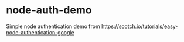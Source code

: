 # node-auth-demo
Simple node authentication demo from https://scotch.io/tutorials/easy-node-authentication-google
